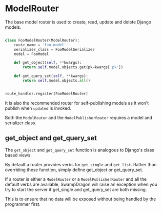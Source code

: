 # ModelRouter

The base model router is used to create, read, update and delete Django models.

```python

class FooModelRouter(ModelRouter):
    route_name = 'foo-model'
    serializer_class = FooModelSerializer
    model = FooModel

    def get_object(self, **kwargs):
        return self.model.objects.get(pk=kwargs['pk'])

    def get_query_set(self, **kwargs):
        return self.model.objects.all()


route_handler.register(FooModelRouter)
```

It is also the recommended router for self-publishing models as it won't publish when ```updated``` is invoked.

Both the ```ModelRouter``` and the ```ModelPublisherRouter``` requires a model and serializer class.


## get_object and get_query_set

The ```get_object``` and ```get_query_set``` function is analogous to Django's class based views.

By default a router provides verbs for ```get_single``` and ```get_list```. Rather than overriding these function,
simply define get_object or get_query_set.

If a router is either a ```ModelRouter``` or a ```ModelPublisherRouter``` and all the default verbs are
available, SwampDragon will raise an exception when you try to start the server if get_single and get_query_set are
both missing.

This is to ensure that no data will be exposed without being handled by the programmer first.